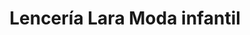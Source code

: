 ---
title: "Lencería Lara Moda infantil"
url: /madrid/lenceria-lara-moda-infantil/
shop: Kleidung
---